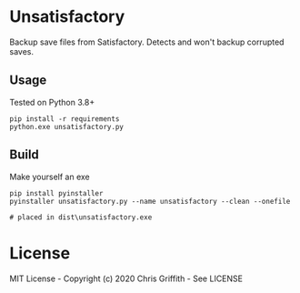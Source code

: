 # Unsatisfactory

Backup save files from Satisfactory. Detects and won't backup corrupted saves.


## Usage

Tested on Python 3.8+

```
pip install -r requirements
python.exe unsatisfactory.py
```

## Build

Make yourself an exe

```
pip install pyinstaller
pyinstaller unsatisfactory.py --name unsatisfactory --clean --onefile

# placed in dist\unsatisfactory.exe
```

# License

MIT License - Copyright (c) 2020 Chris Griffith - See LICENSE
